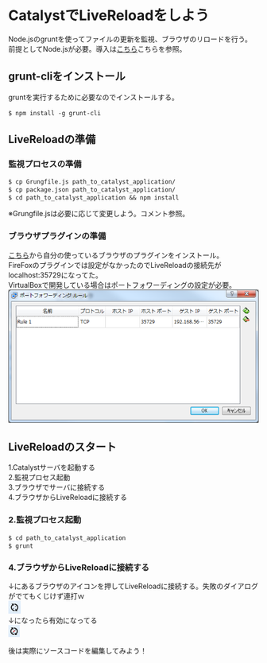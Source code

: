 # CatalystでLiveReloadをしよう

Node.jsのgruntを使ってファイルの更新を監視、ブラウザのリロードを行う。  
前提としてNode.jsが必要。導入は[こちら](https://github.com/neeerveless/node)こちらを参照。

## grunt-cliをインストール
gruntを実行するために必要なのでインストールする。

```:command
$ npm install -g grunt-cli
```

## LiveReloadの準備
### 監視プロセスの準備

```:command
$ cp Grungfile.js path_to_catalyst_application/
$ cp package.json path_to_catalyst_application/
$ cd path_to_catalyst_application && npm install
```
※Grungfile.jsは必要に応じて変更しよう。コメント参照。  

### ブラウザプラグインの準備
[こちら](http://livereload.com/extensions/)から自分の使っているブラウザのプラグインをインストール。  
FireFoxのプラグインでは設定がなかったのでLiveReloadの接続先がlocalhost:35729になってた。  
VirtualBoxで開発している場合はポートフォワーディングの設定が必要。  
![ポートフォワーディング](/images/port_forward.png)

## LiveReloadのスタート
1.Catalystサーバを起動する  
2.監視プロセス起動  
3.ブラウザでサーバに接続する  
4.ブラウザからLiveReloadに接続する  

### 2.監視プロセス起動

```:command
$ cd path_to_catalyst_application
$ grunt
```

### 4.ブラウザからLiveReloadに接続する
↓にあるブラウザのアイコンを押してLiveReloadに接続する。失敗のダイアログがでてもくじけず連打ｗ  
![無効](/images/before.png)  
↓になったら有効になってる  
![有効](/images/after.png)  

後は実際にソースコードを編集してみよう！



